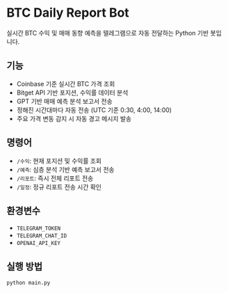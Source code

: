 # BTC Daily Report Bot

실시간 BTC 수익 및 매매 동향 예측을 텔레그램으로 자동 전달하는 Python 기반 봇입니다.

## 기능
- Coinbase 기준 실시간 BTC 가격 조회
- Bitget API 기반 포지션, 수익률 데이터 분석
- GPT 기반 매매 예측 분석 보고서 전송
- 정해진 시간대마다 자동 전송 (UTC 기준 0:30, 4:00, 14:00)
- 주요 가격 변동 감지 시 자동 경고 메시지 발송

## 명령어
- `/수익`: 현재 포지션 및 수익률 조회
- `/예측`: 심층 분석 기반 예측 보고서 전송
- `/리포트`: 즉시 전체 리포트 전송
- `/일정`: 정규 리포트 전송 시간 확인

## 환경변수
- `TELEGRAM_TOKEN`
- `TELEGRAM_CHAT_ID`
- `OPENAI_API_KEY`

## 실행 방법
```bash
python main.py
